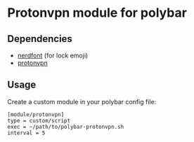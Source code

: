 # Protonvpn module for polybar
## Dependencies
* [nerdfont](https://github.com/ryanoasis/nerd-fonts) (for lock emoji)
* [protonvpn](https://github.com/ProtonVPN/linux-cli)

## Usage

Create a custom module in your polybar config file:
```
[module/protonvpn]
type = custom/script
exec = ~/path/to/polybar-protonvpn.sh
interval = 5
```

